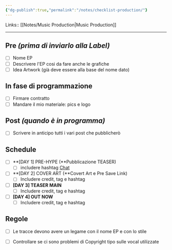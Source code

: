 ```yaml
---
{"dg-publish":true,"permalink":"/notes/checklist-production/"}
---
```


Links:: [[Notes/Music Production\|Music Production]]

---
## Pre *(prima di inviarlo alla Label)*

- [ ]  Nome EP
- [ ]  Descrivere l'EP cosi da fare anche le grafiche
- [ ]  Idea Artwork (già deve essere alla base del nome dato)

## In fase di programmazione

- [ ]  Firmare contratto
- [ ]  Mandare il mio materiale: pics e logo

## Post *(quando è in programma)*

- [ ]  Scrivere in anticipo tutti i vari post che pubblicherò

## Schedule

- [ ]  **[DAY 1] PRE-HYPE (**Pubblicazione TEASER)
    - [ ]  includere hashtag [](https://www.notion.so/a176bb369a0b452fa3c724acbce9f1bc) [Chat](https://www.notion.so/Chat-07a8f7f329474e179e1709d94dec0c1e)
- [ ]  **[DAY 2] COVER ART (**Covert Art e Pre Save Link)
    - [ ]  Includere credit, tag e hashtag
- [ ]  **[DAY 3] TEASER MAIN**
    - [ ]  Includere credit, tag e hashtag
- [ ]  **[DAY 4] OUT NOW**
    - [ ]  Includere credit, tag e hashtag

## Regole

- [ ]  Le tracce devono avere un legame con il nome EP e con lo stile
- [ ]  Controllare se ci sono problemi di Copyright tipo sulle vocal utilizzate


